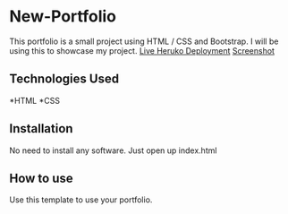 # New-Portfolio
This portfolio is a small project using HTML / CSS and Bootstrap. I will be using this to showcase my project.
[Live Heruko Deployment](https://new-portfolio-sarovar.herokuapp.com/)
[Screenshot]([image](https://user-images.githubusercontent.com/101091891/180089984-450ac011-5cfc-4feb-9062-8ac0c19a4b9b.png))
## Technologies Used
*HTML
*CSS
## Installation
No need to install any software. Just open up index.html
## How to use
Use this template to use your portfolio.
